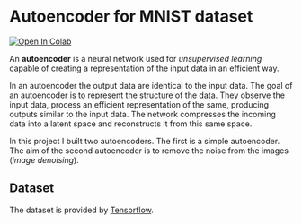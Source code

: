 # Autoencoder for MNIST dataset

[![Open In Colab](https://colab.research.google.com/assets/colab-badge.svg)](https://colab.research.google.com/drive/1ewV8rOu_1dEKn6EYoYFSwQn4kseE-5Sj)

An **autoencoder** is a neural network used for *unsupervised learning* capable of creating a representation of the input data in an efficient way.

In an autoencoder the output data are identical to the input data. The goal of an autoencoder is to represent the structure of the data.
They observe the input data, process an efficient representation of the same, producing outputs similar to the input data. 
The network compresses the incoming data into a latent space and reconstructs it from this same space.

In this project I built two autoencoders. The first is a simple autoencoder.
The aim of the second autoencoder is to remove the noise from the images (*image denoising*).

## Dataset
The dataset is provided by [Tensorflow](https://www.tensorflow.org/datasets/catalog/mnist).